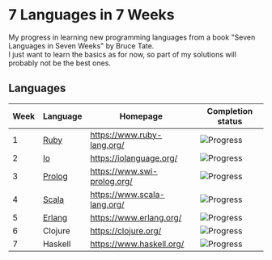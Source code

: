 # 7 Languages in 7 Weeks
My progress in learning new programming languages from a book "Seven Languages in Seven Weeks" by Bruce Tate.\
I just want to learn the basics as for now, so part of my solutions will probably not be the best ones.

## Languages
| Week | Language               | Homepage                    | Completion status                         |
|------|------------------------|-----------------------------|-------------------------------------------|
| 1    | [Ruby](./ruby/src)     | https://www.ruby-lang.org/  | ![Progress](https://progress-bar.dev/100) |
| 2    | [Io](./io/src)         | https://iolanguage.org/     | ![Progress](https://progress-bar.dev/100) |
| 3    | [Prolog](./prolog/src) | https://www.swi-prolog.org/ | ![Progress](https://progress-bar.dev/100) |
| 4    | [Scala](./scala/src)   | https://www.scala-lang.org/ | ![Progress](https://progress-bar.dev/100) |
| 5    | [Erlang](./erlang/src) | https://www.erlang.org/     | ![Progress](https://progress-bar.dev/100) |
| 6    | Clojure                | https://clojure.org/        | ![Progress](https://progress-bar.dev/0/)  |
| 7    | Haskell                | https://www.haskell.org/    | ![Progress](https://progress-bar.dev/0/)  |
